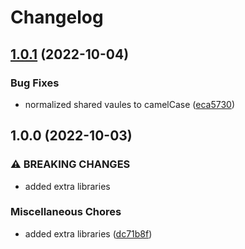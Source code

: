 # Changelog

## [1.0.1](https://github.com/ptonini/helm-charts/compare/lib-bots-v1.0.0...lib-bots-v1.0.1) (2022-10-04)


### Bug Fixes

* normalized shared vaules to camelCase ([eca5730](https://github.com/ptonini/helm-charts/commit/eca5730cd50a1cd4b2d8226f54046b0bba4e5a86))

## 1.0.0 (2022-10-03)


### ⚠ BREAKING CHANGES

* added extra libraries

### Miscellaneous Chores

* added extra libraries ([dc71b8f](https://github.com/ptonini/helm-charts/commit/dc71b8fcd9b4e5ed7862c593f7db446689f71c2c))
